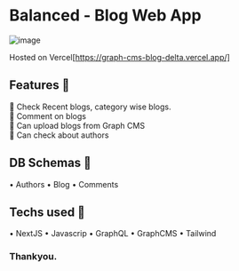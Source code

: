 # Balanced - Blog Web App
![image](https://github.com/priyankaj04/Graph-CMS-Blog/assets/103273242/37e4bbe6-59b6-42d0-a4f3-2be2da2e48e8)

Hosted on Vercel[https://graph-cms-blog-delta.vercel.app/]
## Features 🚀
📌 Check Recent blogs, category wise blogs. <br>
📌 Comment on blogs<br>
📌 Can upload blogs from Graph CMS<br>
📌 Can check about authors<br>

## DB Schemas 🚀
• Authors • Blog • Comments

## Techs used 🚀
• NextJS • Javascrip • GraphQL • GraphCMS • Tailwind

### Thankyou.
